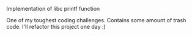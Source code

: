 Implementation of libc printf function

One of my toughest coding challenges.
Contains some amount of trash code.
I'll refactor this project one day :)
